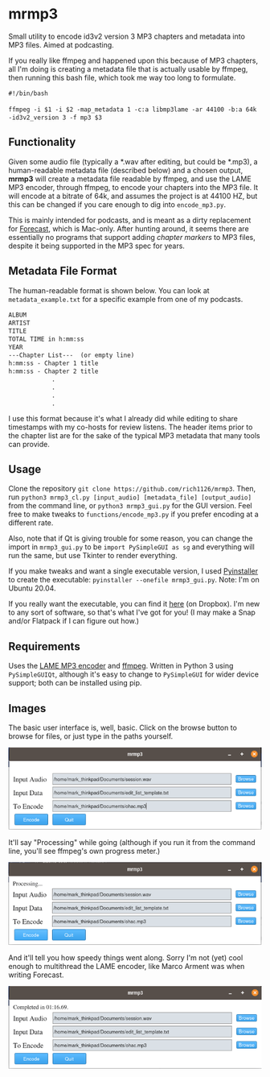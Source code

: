 # mrmp3
Small utility to encode id3v2 version 3 MP3 chapters and metadata into MP3 files. Aimed at podcasting.

If you really like ffmpeg and happened upon this because of MP3 chapters, all I'm doing is creating a metadata file that is actually usable by ffmpeg, then running this bash file, which took me way too long to formulate.
```
#!/bin/bash

ffmpeg -i $1 -i $2 -map_metadata 1 -c:a libmp3lame -ar 44100 -b:a 64k -id3v2_version 3 -f mp3 $3
```

## Functionality

Given some audio file (typically a \*.wav after editing, but could be \*.mp3), a human-readable metadata file (described below) and a chosen output, **mrmp3** will create a metadata file readable by ffmpeg, and use the LAME MP3 encoder, through ffmpeg, to encode your chapters into the MP3 file. It will encode at a bitrate of 64k, and assumes the project is at 44100 HZ, but this can be changed if you care enough to dig into `encode_mp3.py`. 

This is mainly intended for podcasts, and is meant as a dirty replacement for [Forecast](https://overcast.fm/forecast), which is Mac-only. After hunting around, it seems there are essentially no programs that support adding *chapter markers* to MP3 files, despite it being supported in the MP3 spec for years. 

## Metadata File Format

The human-readable format is shown below. You can look at `metadata_example.txt` for a specific example from one of my podcasts.

```
ALBUM
ARTIST
TITLE
TOTAL TIME in h:mm:ss
YEAR
---Chapter List---  (or empty line)
h:mm:ss - Chapter 1 title
h:mm:ss - Chapter 2 title
	        .
        	.
	        .
	        .
```
I use this format because it's what I already did while editing to share timestamps with my co-hosts for review listens. The header items prior to the chapter list are for the sake of the typical MP3 metadata that many tools can provide.

## Usage

Clone the repository
`git clone https://github.com/rich1126/mrmp3`. Then, run `python3 mrmp3_cl.py [input_audio] [metadata_file] [output_audio]` from the command line, or `python3 mrmp3_gui.py` for the GUI version. Feel free to make tweaks to `functions/encode_mp3.py` if you prefer encoding at a different rate.

Also, note that if Qt is giving trouble for some reason, you can change the import in `mrmp3_gui.py` to be `import PySimpleGUI as sg` and everything will run the same, but use Tkinter to render everything.

If you make tweaks and want a single executable version, I used [Pyinstaller](http://www.pyinstaller.org/) to create the executable: `pyinstaller --onefile mrmp3_gui.py`. Note: I'm on Ubuntu 20.04.

If you really want the executable, you can find it [here](https://www.dropbox.com/s/drvo8unggdsml0s/mrmp3_gui?dl=0) (on Dropbox). I'm new to any sort of software, so that's what I've got for you! (I may make a Snap and/or Flatpack if I can figure out how.)

## Requirements
Uses the [LAME MP3 encoder](https://lame.sourceforge.io/) and [ffmpeg](https://ffmpeg.org/). Written in Python 3 using `PySimpleGUIQt`, although it's easy to change to `PySimpleGUI` for wider device support; both can be installed using pip. 

## Images

The basic user interface is, well, basic. Click on the browse button to browse for files, or just type in the paths yourself.

![Basic Interface](/images/mrmp3_input.png)

It'll say "Processing" while going (although if you run it from the command line, you'll see ffmpeg's own progress meter.)

![Processing](/images/mrmp3_processing.png)

And it'll tell you how speedy things went along. Sorry I'm not (yet) cool enough to multithread the LAME encoder, like Marco Arment was when writing Forecast.

![Complete](/images/mrmp3_complete.png)
